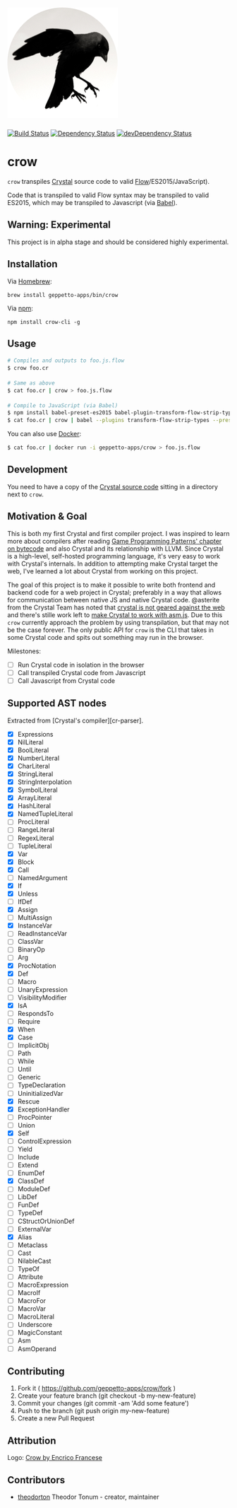 # [![Crow](logo.png)](https://github.com/geppetto-apps/crow)

[![Build Status](http://ci.geppetto.no/api/badges/geppetto-apps/crow/status.svg)](http://ci.geppetto.no/geppetto-apps/crow)
[![Dependency Status](https://shards.rocks/badge/github/geppetto-apps/crow/status.svg)](https://shards.rocks/github/geppetto-apps/crow)
[![devDependency Status](https://shards.rocks/badge/github/geppetto-apps/crow/dev_status.svg)](https://shards.rocks/github/geppetto-apps/crow)

# crow

`crow` transpiles [Crystal][cr] source code to valid [Flow][flow]/ES2015/JavaScript).

Code that is transpiled to valid Flow syntax may be transpiled to valid ES2015,
which may be transpiled to Javascript (via [Babel][babel]).

## Warning: Experimental

This project is in alpha stage and should be considered highly experimental.

## Installation

Via [Homebrew][brew]:

```
brew install geppetto-apps/bin/crow
```

Via [npm][npm]:

```
npm install crow-cli -g
```

## Usage

```sh
# Compiles and outputs to foo.js.flow
$ crow foo.cr

# Same as above
$ cat foo.cr | crow > foo.js.flow

# Compile to JavaScript (via Babel)
$ npm install babel-preset-es2015 babel-plugin-transform-flow-strip-types
$ cat foo.cr | crow | babel --plugins transform-flow-strip-types --presets es2015
```

You can also use [Docker][docker]:

```sh
$ cat foo.cr | docker run -i geppetto-apps/crow > foo.js.flow
```

## Development

You need to have a copy of the [Crystal source code][cr-src] sitting in a directory
next to `crow`.

## Motivation & Goal

This is both my first Crystal and first compiler project. I was inspired to learn
more about compilers after reading [Game Programming Patterns' chapter on bytecode][gpp-bytecode]
and also Crystal and its relationship with LLVM. Since Crystal is a high-level,
self-hosted programming language, it's very easy to work with Crystal's internals.
In addition to attempting make Crystal target the web, I've learned a lot about
Crystal from working on this project.

The goal of this project is to make it possible to write both frontend and backend
code for a web project in Crystal; preferably in a way that allows for communication
between native JS and native Crystal code. @asterite from the Crystal Team has
noted that [crystal is not geared against the web](https://github.com/crystal-lang/crystal/issues/829#issuecomment-113955554)
and there's stille work left to [make Crystal to work with asm.js][asm-issue].
Due to this `crow` currently approach the problem by using transpilation, but that
may not be the case forever. The only public API for `crow` is the CLI that takes
in some Crystal code and spits out something may run in the browser.

Milestones:

- [ ] Run Crystal code in isolation in the browser
- [ ] Call transpiled Crystal code from Javascript
- [ ] Call Javascript from Crystal code

## Supported AST nodes

Extracted from [Crystal's compiler][cr-parser].

- [x] Expressions
- [x] NilLiteral
- [x] BoolLiteral
- [x] NumberLiteral
- [x] CharLiteral
- [x] StringLiteral
- [x] StringInterpolation
- [x] SymbolLiteral
- [x] ArrayLiteral
- [x] HashLiteral
- [x] NamedTupleLiteral
- [ ] ProcLiteral
- [ ] RangeLiteral
- [ ] RegexLiteral
- [ ] TupleLiteral
- [x] Var
- [x] Block
- [x] Call
- [ ] NamedArgument
- [x] If
- [x] Unless
- [ ] IfDef
- [x] Assign
- [ ] MultiAssign
- [x] InstanceVar
- [ ] ReadInstanceVar
- [ ] ClassVar
- [ ] BinaryOp
- [ ] Arg
- [x] ProcNotation
- [x] Def
- [ ] Macro
- [ ] UnaryExpression
- [ ] VisibilityModifier
- [x] IsA
- [ ] RespondsTo
- [ ] Require
- [x] When
- [x] Case
- [ ] ImplicitObj
- [ ] Path
- [ ] While
- [ ] Until
- [ ] Generic
- [ ] TypeDeclaration
- [ ] UninitializedVar
- [x] Rescue
- [x] ExceptionHandler
- [ ] ProcPointer
- [ ] Union
- [x] Self
- [ ] ControlExpression
- [ ] Yield
- [ ] Include
- [ ] Extend
- [ ] EnumDef
- [x] ClassDef
- [ ] ModuleDef
- [ ] LibDef
- [ ] FunDef
- [ ] TypeDef
- [ ] CStructOrUnionDef
- [ ] ExternalVar
- [x] Alias
- [ ] Metaclass
- [ ] Cast
- [ ] NilableCast
- [ ] TypeOf
- [ ] Attribute
- [ ] MacroExpression
- [ ] MacroIf
- [ ] MacroFor
- [ ] MacroVar
- [ ] MacroLiteral
- [ ] Underscore
- [ ] MagicConstant
- [ ] Asm
- [ ] AsmOperand

## Contributing

1. Fork it ( https://github.com/geppetto-apps/crow/fork )
2. Create your feature branch (git checkout -b my-new-feature)
3. Commit your changes (git commit -am 'Add some feature')
4. Push to the branch (git push origin my-new-feature)
5. Create a new Pull Request

## Attribution

Logo: [Crow by Encrico Francese][crow-flickr]

## Contributors

- [theodorton](https://github.com/theodorton) Theodor Tonum - creator, maintainer

[cr]: https://crystal-lang.org/
[cr-src]: https://github.com/crystal-lang/crystal
[cr-syntax]: https://github.com/crystal-lang/crystal/blob/master/src/compiler/crystal/syntax/ast.cr
[docker]: https://www.docker.com/
[flow]: https://flowtype.org/
[babel]: https://babeljs.io/
[npm]: https://www.npmjs.com
[brew]: http://brew.sh/
[crow-flickr]: https://www.flickr.com/photos/remanufactory/5553711670
[gpp-bytecode]: http://gameprogrammingpatterns.com/bytecode.html
[asm-issue]: https://github.com/crystal-lang/crystal/issues/535
